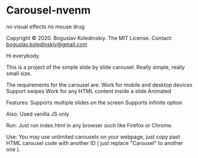 # Carousel-nvenm
no visual effects no mouse drug

Copyright © 2020. Boguslav Koledinskiy. The MIT License. Contact: boguslav.koledinskiy@gmail.com

Hi everybody.

This is a project of the simple slide by slide carousel. 
Really simple, really small size.


The requirements for the carousel are:
	Work for mobile and desktop devices
	Support swipes
	Work for any HTML content inside a slide
	Animated


Features:
	Supports multiple slides on the screen
	Supports infinite option


Also:
	Used vanilla JS only


Run:
	Just run index.html in any browser such like Firefox or Chrome.


Use:
	You may use unlimited carousels on your webpage, just copy past HTML carousel code with another ID ( just replace "Carousel" to another one ).
